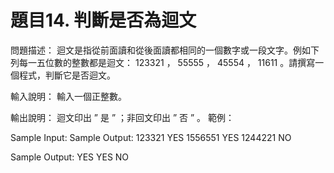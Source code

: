 # 題目14. 判斷是否為迴文

問題描述：
迴文是指從前面讀和從後面讀都相同的一個數字或一段文字。例如下列每一五位數的整數都是迴文： 123321 ， 55555 ， 45554 ， 11611 。請撰寫一個程式，判斷它是否迴文。

輸入說明：
輸入一個正整數。

輸出說明：
迴文印出 ” 是 ” ；非回文印出 ” 否 ” 。
範例：

Sample Input:                    Sample Output:
123321                           YES
1556551                          YES
1244221                          NO



Sample Output:
YES
YES
NO

